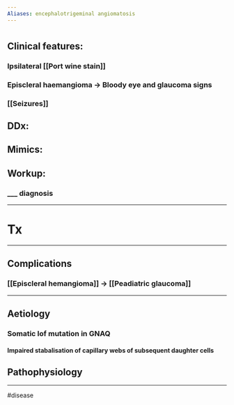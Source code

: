 ```yaml
---
Aliases: encephalotrigeminal angiomatosis
---
```

# 
## Clinical features:
### Ipsilateral [[Port wine stain]] 
### Episcleral haemangioma -> Bloody eye and glaucoma signs 
### [[Seizures]]
## DDx:
###
## Mimics:
###
## Workup:
### ___ diagnosis
---
# Tx

---
## Complications
### [[Episcleral hemangioma]] -> [[Peadiatric glaucoma]]

---
## Aetiology
### Somatic lof mutation in GNAQ
#### Impaired stabalisation of capillary webs of subsequent daughter cells 
## Pathophysiology
---
#disease 